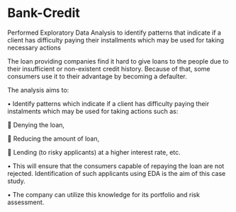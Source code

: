 # Bank-Credit
Performed Exploratory Data Analysis to identify patterns that indicate if a client has difficulty paying their installments which may be used for taking necessary actions

The loan providing companies find it hard to give loans to the people due to their insufficient or non-existent credit history. Because of that, some consumers use it to their advantage by becoming a defaulter.

The analysis aims to:

• Identify patterns which indicate if a client has difficulty paying their instalments which may be used for taking actions such as:

 Denying the loan,

 Reducing the amount of loan,

 Lending (to risky applicants) at a higher interest rate, etc.

• This will ensure that the consumers capable of repaying the loan are not rejected. Identification of such applicants using EDA is the aim of this case study.

• The company can utilize this knowledge for its portfolio and risk assessment.
